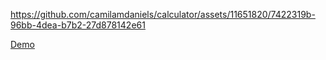 


https://github.com/camilamdaniels/calculator/assets/11651820/7422319b-96bb-4dea-b7b2-27d878142e61



[Demo](http://localhost:3001/calculator)

